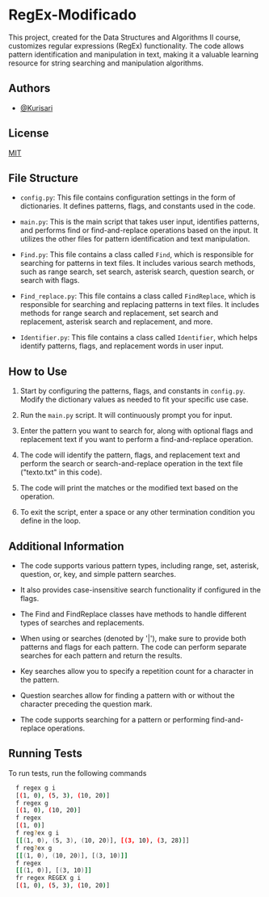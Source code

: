 # RegEx-Modificado

This project, created for the Data Structures and Algorithms II course, customizes regular expressions (RegEx) functionality. The code allows pattern identification and manipulation in text, making it a valuable learning resource for string searching and manipulation algorithms.

## Authors

- [@Kurisari](https://www.github.com/kurisari)

## License

[MIT](https://choosealicense.com/licenses/mit/)

## File Structure

- `config.py`: This file contains configuration settings in the form of dictionaries. It defines patterns, flags, and constants used in the code.

- `main.py`: This is the main script that takes user input, identifies patterns, and performs find or find-and-replace operations based on the input. It utilizes the other files for pattern identification and text manipulation.

- `Find.py`: This file contains a class called `Find`, which is responsible for searching for patterns in text files. It includes various search methods, such as range search, set search, asterisk search, question search, or search with flags.

- `Find_replace.py`: This file contains a class called `FindReplace`, which is responsible for searching and replacing patterns in text files. It includes methods for range search and replacement, set search and replacement, asterisk search and replacement, and more.

- `Identifier.py`: This file contains a class called `Identifier`, which helps identify patterns, flags, and replacement words in user input.

## How to Use

1. Start by configuring the patterns, flags, and constants in `config.py`. Modify the dictionary values as needed to fit your specific use case.

2. Run the `main.py` script. It will continuously prompt you for input.

3. Enter the pattern you want to search for, along with optional flags and replacement text if you want to perform a find-and-replace operation.

4. The code will identify the pattern, flags, and replacement text and perform the search or search-and-replace operation in the text file ("texto.txt" in this code).

5. The code will print the matches or the modified text based on the operation.

6. To exit the script, enter a space or any other termination condition you define in the loop.

## Additional Information

- The code supports various pattern types, including range, set, asterisk, question, or, key, and simple pattern searches.

- It also provides case-insensitive search functionality if configured in the flags.

- The Find and FindReplace classes have methods to handle different types of searches and replacements.

- When using or searches (denoted by '|'), make sure to provide both patterns and flags for each pattern. The code can perform separate searches for each pattern and return the results.

- Key searches allow you to specify a repetition count for a character in the pattern.

- Question searches allow for finding a pattern with or without the character preceding the question mark.

- The code supports searching for a pattern or performing find-and-replace operations.

## Running Tests

To run tests, run the following commands

```bash
  f regex g i
  [(1, 0), (5, 3), (10, 20)]
  f regex g
  [(1, 0), (10, 20)]
  f regex
  [(1, 0)]
  f reg?ex g i
  [[(1, 0), (5, 3), (10, 20)], [(3, 10), (3, 28)]]
  f reg?ex g
  [[(1, 0), (10, 20)], [(3, 10)]]
  f regex
  [[(1, 0)], [(3, 10)]]
  fr regex REGEX g i
  [(1, 0), (5, 3), (10, 20)]
```